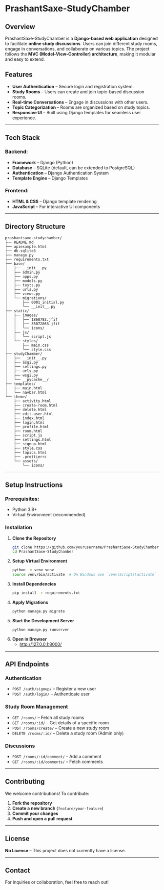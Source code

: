 # PrashantSaxe-StudyChamber

## Overview
PrashantSaxe-StudyChamber is a **Django-based web application** designed to facilitate **online study discussions**. Users can join different study rooms, engage in conversations, and collaborate on various topics. The project follows the **MVC (Model-View-Controller) architecture**, making it modular and easy to extend.

## Features
- **User Authentication** – Secure login and registration system.
- **Study Rooms** – Users can create and join topic-based discussion rooms.
- **Real-time Conversations** – Engage in discussions with other users.
- **Topic Categorization** – Rooms are organized based on study topics.
- **Responsive UI** – Built using Django templates for seamless user experience.

---

## Tech Stack
### Backend:
- **Framework** – Django (Python)
- **Database** – SQLite (default, can be extended to PostgreSQL)
- **Authentication** – Django Authentication System
- **Template Engine** – Django Templates

### Frontend:
- **HTML & CSS** – Django template rendering
- **JavaScript** – For interactive UI components

---

## Directory Structure
```
prashantsaxe-studychamber/
├── README.md
├── apiexample.html
├── db.sqlite3
├── manage.py
├── requirements.txt
├── base/
│   ├── __init__.py
│   ├── admin.py
│   ├── apps.py
│   ├── models.py
│   ├── tests.py
│   ├── urls.py
│   ├── views.py
│   └── migrations/
│       ├── 0001_initial.py
│       └── __init__.py
├── static/
│   ├── images/
│   │   ├── 1868782.jfif
│   │   ├── 35072868.jfif
│   │   └── icons/
│   ├── js/
│   │   └── script.js
│   └── styles/
│       ├── main.css
│       └── style.css
├── studyChamber/
│   ├── __init__.py
│   ├── asgi.py
│   ├── settings.py
│   ├── urls.py
│   ├── wsgi.py
│   └── __pycache__/
├── templates/
│   ├── main.html
│   └── navbar.html
└── theme/
    ├── activity.html
    ├── create-room.html
    ├── delete.html
    ├── edit-user.html
    ├── index.html
    ├── login.html
    ├── profile.html
    ├── room.html
    ├── script.js
    ├── settings.html
    ├── signup.html
    ├── style.css
    ├── topics.html
    ├── .prettierrc
    └── assets/
        └── icons/
```

---

## Setup Instructions
### Prerequisites:
- Python 3.8+
- Virtual Environment (recommended)

### Installation
1. **Clone the Repository**
   ```sh
   git clone https://github.com/yourusername/PrashantSaxe-StudyChamber.git
   cd PrashantSaxe-StudyChamber
   ```
2. **Setup Virtual Environment**
   ```sh
   python -m venv venv
   source venv/bin/activate  # On Windows use `venv\Scripts\activate`
   ```
3. **Install Dependencies**
   ```sh
   pip install -r requirements.txt
   ```
4. **Apply Migrations**
   ```sh
   python manage.py migrate
   ```
5. **Start the Development Server**
   ```sh
   python manage.py runserver
   ```
6. **Open in Browser**
   - http://127.0.0.1:8000/

---

## API Endpoints
### Authentication
- `POST /auth/signup/` – Register a new user
- `POST /auth/login/` – Authenticate user

### Study Room Management
- `GET /rooms/` – Fetch all study rooms
- `GET /rooms/:id/` – Get details of a specific room
- `POST /rooms/create/` – Create a new study room
- `DELETE /rooms/:id/` – Delete a study room (Admin only)

### Discussions
- `POST /rooms/:id/comment/` – Add a comment
- `GET /rooms/:id/comments/` – Fetch comments

---

## Contributing
We welcome contributions! To contribute:
1. **Fork the repository**
2. **Create a new branch** (`feature/your-feature`)
3. **Commit your changes**
4. **Push and open a pull request**

---

## License
**No License** – This project does not currently have a license.

---

## Contact
For inquiries or collaboration, feel free to reach out!

